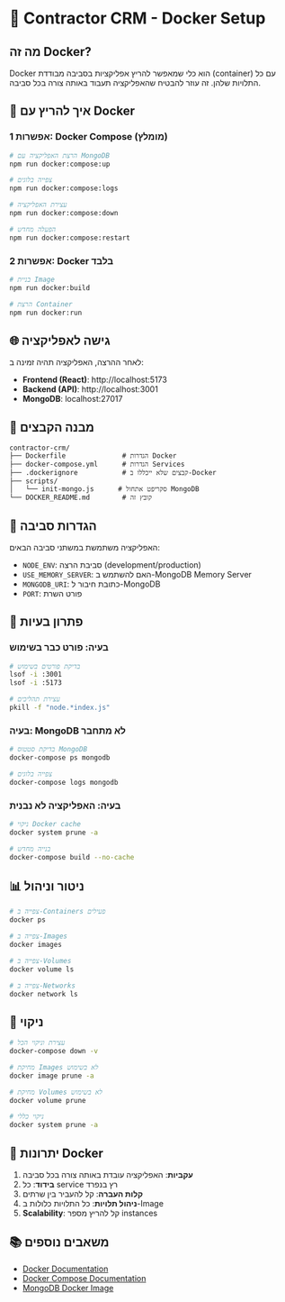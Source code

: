 # 🐳 Contractor CRM - Docker Setup

## מה זה Docker?

Docker הוא כלי שמאפשר להריץ אפליקציות בסביבה מבודדת (container) עם כל התלויות שלהן. זה עוזר להבטיח שהאפליקציה תעבוד באותה צורה בכל סביבה.

## 🚀 איך להריץ עם Docker

### אפשרות 1: Docker Compose (מומלץ)

```bash
# הרצת האפליקציה עם MongoDB
npm run docker:compose:up

# צפייה בלוגים
npm run docker:compose:logs

# עצירת האפליקציה
npm run docker:compose:down

# הפעלה מחדש
npm run docker:compose:restart
```

### אפשרות 2: Docker בלבד

```bash
# בניית Image
npm run docker:build

# הרצת Container
npm run docker:run
```

## 🌐 גישה לאפליקציה

לאחר ההרצה, האפליקציה תהיה זמינה ב:

- **Frontend (React)**: http://localhost:5173
- **Backend (API)**: http://localhost:3001
- **MongoDB**: localhost:27017

## 📁 מבנה הקבצים

```
contractor-crm/
├── Dockerfile              # הגדרות Docker
├── docker-compose.yml      # הגדרות Services
├── .dockerignore           # קבצים שלא ייכללו ב-Docker
├── scripts/
│   └── init-mongo.js      # סקריפט אתחול MongoDB
└── DOCKER_README.md        # קובץ זה
```

## 🔧 הגדרות סביבה

האפליקציה משתמשת במשתני סביבה הבאים:

- `NODE_ENV`: סביבת הרצה (development/production)
- `USE_MEMORY_SERVER`: האם להשתמש ב-MongoDB Memory Server
- `MONGODB_URI`: כתובת חיבור ל-MongoDB
- `PORT`: פורט השרת

## 🐛 פתרון בעיות

### בעיה: פורט כבר בשימוש
```bash
# בדיקת פורטים בשימוש
lsof -i :3001
lsof -i :5173

# עצירת תהליכים
pkill -f "node.*index.js"
```

### בעיה: MongoDB לא מתחבר
```bash
# בדיקת סטטוס MongoDB
docker-compose ps mongodb

# צפייה בלוגים
docker-compose logs mongodb
```

### בעיה: האפליקציה לא נבנית
```bash
# ניקוי Docker cache
docker system prune -a

# בנייה מחדש
docker-compose build --no-cache
```

## 📊 ניטור וניהול

```bash
# צפייה ב-Containers פעילים
docker ps

# צפייה ב-Images
docker images

# צפייה ב-Volumes
docker volume ls

# צפייה ב-Networks
docker network ls
```

## 🧹 ניקוי

```bash
# עצירת וניקוי הכל
docker-compose down -v

# מחיקת Images לא בשימוש
docker image prune -a

# מחיקת Volumes לא בשימוש
docker volume prune

# ניקוי כללי
docker system prune -a
```

## 🎯 יתרונות Docker

1. **עקביות**: האפליקציה עובדת באותה צורה בכל סביבה
2. **בידוד**: כל service רץ בנפרד
3. **קלות העברה**: קל להעביר בין שרתים
4. **ניהול תלויות**: כל התלויות כלולות ב-Image
5. **Scalability**: קל להריץ מספר instances

## 📚 משאבים נוספים

- [Docker Documentation](https://docs.docker.com/)
- [Docker Compose Documentation](https://docs.docker.com/compose/)
- [MongoDB Docker Image](https://hub.docker.com/_/mongo)
